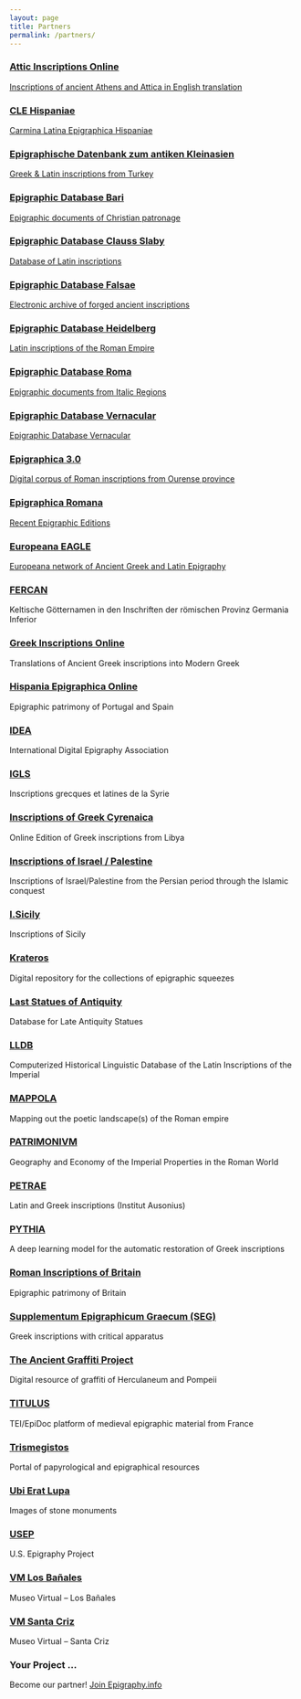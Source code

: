 ```yaml
---
layout: page
title: Partners
permalink: /partners/
---
```


### <a href="https://www.atticinscriptions.com/" target="blank">Attic Inscriptions Online
Inscriptions of ancient Athens and Attica in English translation

### <a href="http://cle.us.es/clehispaniae/index.jsf" target="blank">CLE Hispaniae
Carmina Latina Epigraphica Hispaniae

### <a href="https://www.epigraphik.uni-hamburg.de" target="blank"> Epigraphische Datenbank zum antiken Kleinasien
Greek & Latin inscriptions from Turkey

### <a href="https://www.edb.uniba.it/" target="blank"> Epigraphic Database Bari
Epigraphic documents of Christian patronage 

### <a href="http://db.edcs.eu/epigr/epi.php?s_sprache=en" target="blank"> Epigraphic Database Clauss Slaby
Database of Latin inscriptions

### <a href="http://edf.unive.it/" target="blank">Epigraphic Database Falsae
Electronic archive of forged ancient inscriptions

### <a href="http://edh-www.adw.uni-heidelberg.de" target="blank">Epigraphic Database Heidelberg 
Latin inscriptions of the Roman Empire

### <a href="http://www.edr-edr.it/" target="blank">Epigraphic Database Roma
Epigraphic documents from Italic Regions

### <a href="http://edvcorpus.com/wp" target="blank"> Epigraphic Database Vernacular 
Epigraphic Database Vernacular

### <a href="http://www.epigraphica30.com/" target="blank">Epigraphica 3.0 
Digital corpus of Roman inscriptions from Ourense province

### <a href="http://www.epigraphica-romana.fr/" target="blank">Epigraphica Romana 
Recent Epigraphic Editions

### <a href="https://www.eagle-network.eu" target="blank">Europeana EAGLE 
Europeana network of Ancient Greek and Latin Epigraphy

### [FERCAN](http://gams.uni-graz.at/context:fercan) 
Keltische Götternamen in den Inschriften der römischen Provinz Germania Inferior

### [Greek Inscriptions Online](http://www.greekinscriptions.com/) 
Translations of Ancient Greek inscriptions into Modern Greek

### [Hispania Epigraphica Online](http://eda-bea.es/) 
Epigraphic patrimony of Portugal and Spain

### [IDEA](https://www.eagle-network.eu/about/who-we-are/) 
International Digital Epigraphy Association

### [IGLS](https://igls.mom.fr/)
Inscriptions grecques et latines de la Syrie

### [Inscriptions of Greek Cyrenaica](https://igcyr.unibo.it/)
Online Edition of Greek inscriptions from Libya

### [Inscriptions of Israel / Palestine](http://cds.library.brown.edu/projects/Inscriptions/index.shtml)
Inscriptions of Israel/Palestine from the Persian period through the Islamic conquest 

### [I.Sicily](http://sicily.classics.ox.ac.uk/) 
Inscriptions of Sicily

### [Krateros](https://www.ias.edu/krateros) 
Digital repository for the collections of epigraphic squeezes

### [Last Statues of Antiquity](http://laststatues.classics.ox.ac.uk/) 
Database for Late Antiquity Statues

### [LLDB](http://lldb.elte.hu/) 
Computerized Historical Linguistic Database of the Latin Inscriptions of the Imperial

### [MAPPOLA](https://mappola.eu/)
Mapping out the poetic landscape(s) of the Roman empire 

### [PATRIMONIVM](http://patrimonium.huma-num.fr/) 
Geography and Economy of the Imperial Properties in the Roman World

### [PETRAE](http://petrae.huma-num.fr/fr/) 
Latin and Greek inscriptions (Institut Ausonius)

### [PYTHIA](https://github.com/sommerschield/ancient-text-restoration) 
A deep learning model for the automatic restoration of Greek inscriptions

### [Roman Inscriptions of Britain](https://romaninscriptionsofbritain.org/)
Epigraphic patrimony of Britain

### [Supplementum Epigraphicum Graecum (SEG)](http://referenceworks.brillonline.com/browse/supplementum-epigraphicum-graecum)
Greek inscriptions with critical apparatus

### [The Ancient Graffiti Project](http://ancientgraffiti.org/Graffiti/) 
Digital resource of graffiti of Herculaneum and Pompeii

### [TITULUS](http://titulus.huma-num.fr/) 
TEI/EpiDoc platform of medieval epigraphic material from France

### [Trismegistos](https://www.trismegistos.org/) 
Portal of papyrological and epigraphical resources

### [Ubi Erat Lupa](http://lupa.at/) 
Images of stone monuments

### [USEP](http://usepigraphy.brown.edu/) 
U.S. Epigraphy Project

### [VM Los Bañales](https://sketchfab.com/banalesmuseovirtual) 
Museo Virtual – Los Bañales

### [VM Santa Criz](https://sketchfab.com/santacrizmv)
Museo Virtual – Santa Criz

### Your Project ... 
Become our partner! [Join Epigraphy.info](mailto:info@epigraphy.info)
